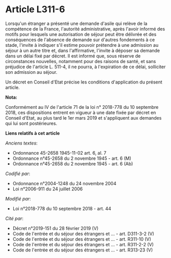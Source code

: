 # Article L311-6

Lorsqu'un étranger a présenté une demande d'asile qui relève de la compétence de la France, l'autorité administrative, après
l'avoir informé des motifs pour lesquels une autorisation de séjour peut être délivrée et des conséquences de l'absence de
demande sur d'autres fondements à ce stade, l'invite à indiquer s'il estime pouvoir prétendre à une admission au séjour à un
autre titre et, dans l'affirmative, l'invite à déposer sa demande dans un délai fixé par décret. Il est informé que, sous
réserve de circonstances nouvelles, notamment pour des raisons de santé, et sans préjudice de l'article L. 511-4, il ne
pourra, à l'expiration de ce délai, solliciter son admission au séjour.

Un décret en Conseil d'Etat précise les conditions d'application du présent article.

**Nota:**

Conformément au IV de l'article 71 de la loi n° 2018-778 du 10 septembre 2018, ces dispositions entrent en vigueur à une date
fixée par décret en Conseil d'Etat, au plus tard le 1er mars 2019 et s'appliquent aux demandes qui lui sont postérieures.

**Liens relatifs à cet article**

_Anciens textes_:

  - Ordonnance 45-2658 1945-11-02 art. 6, al. 7
  - Ordonnance n°45-2658 du 2 novembre 1945 - art. 6 (M)
  - Ordonnance n°45-2658 du 2 novembre 1945 - art. 6 (Ab)

_Codifié par_:

  - Ordonnance n°2004-1248 du 24 novembre 2004
  - Loi n°2006-911 du 24 juillet 2006

_Modifié par_:

  - Loi n°2018-778 du 10 septembre 2018 - art. 44

_Cité par_:

  - Décret n°2019-151 du 28 février 2019 (V)
  - Code de l'entrée et du séjour des étrangers et ... - art. D311-3-2 (V)
  - Code de l'entrée et du séjour des étrangers et ... - art. R311-10 (V)
  - Code de l'entrée et du séjour des étrangers et ... - art. R311-2-2 (V)
  - Code de l'entrée et du séjour des étrangers et ... - art. R313-23 (V)
